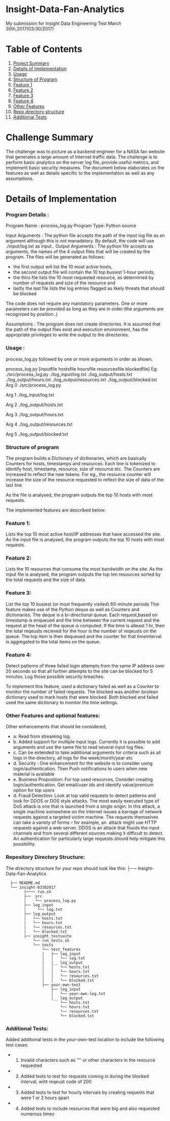 # Insight-Data-Fan-Analytics
My submission for Insight Data Engineering Test March 30th,2017(03/30/2017)
# Table of Contents
1. [Project Summary](README.md#challenge-summary)
2. [Details of Implementation](README.md#details-of-implementation)
3. [Usage](README.md#usage-summary)
4. [Structure of Program](README.md#structure-of-program)
5. [Feature 1](README.md#feature-1)
6. [Feature 2](README.md#feature-2)
7. [Feature 3](README.md#feature-3)
8. [Feature 4](README.md#feature-4)
9. [Other Features](README.md#other-features)
10. [Repo directory structure](README.md#repo-directory-structure)
11. [Additional Tests](README.md#additional-tests)



# Challenge Summary

The challenge was to picture as a backend engineer for a NASA fan website that generates a large amount of Internet traffic data.  The challenge is to perform basic analytics on the server log file, provide useful metrics, and implement basic security measures. 
The document below elaborates on the features as well as details specific to the implementation as well as any assumptions.

# Details of Implementation

### Program Details :
Program Name : process_log.py
Program Type: Python source

Input Arguments : The python file accepts the path of the input log file as an argument although this is not manadatory.
By default, the code will use ./input/log.txt as input..
Output Arguments : The python file accepts as arguments, the names of the 4 output files that will be created by the program.
The files will be generated as follows:
- the first output will list the 10 most active hosts, 
- the second output file will contain the 10 top busiest 1-hour periods,
- the thirs file lists the 10 most requested resource, as determined by number of requests and size of the resource and 
- lastly the last file lists the log entries flagged as likely threats that should be blocked

The code does not require any mandatory parameters. One or more parameters can be provided as long as they are in order.(the arguments are recognized by position..)

Assumptions : The program does not create directories. It is assumed that the path of the output files exist and execution environment, has the appropriate privileges to write the output to the directories.

### Usage : 

process_log.py followed by one or more arguments in order as shown,

process_log.py [inputfile hostsfile hoursfile resourcesfile blockedfile]
Eg:  ./src/process_log.py ./log_input/log.txt ./log_output/hosts.txt ./log_output/hours.txt ./log_output/resources.txt ./log_output/blocked.txt
Arg  0 ./src/process_log.py

Arg  1 ./log_input/log.txt

Arg  2 ./log_output/hosts.txt

Arg  3 ./log_output/hours.txt

Arg  4 ./log_output/resources.txt

Arg  5 ./log_output/blocked.txt


### Structure of program

The program builds a Dictionary of dictionaries, which are basically Counters for hosts, timestamps and resources. 
Each line is tokenized to identify host, timestamp, resource, size of resource etc. 
The Counters are increased to reflect the new tokens.
For eg., the resource counter will increase the size of the resource requested to reflect the size of data of the last line. 

As the file is analysed, the program outputs the top 10 hosts with most requests. 

The implemented features are described below: 

### Feature 1: 
Lists the top 10 most active host/IP addresses that have accessed the site. 
As the input file is analysed, the program outputs the top 10 hosts with most requests. 

### Feature 2: 

Lists the 10 resources that consume the most bandwidth on the site.
As the input file is analysed, the program outputs the top ten resources sorted by the total requests and the size of data.

### Feature 3:
List the top 10 busiest (or most frequently visited) 60-minute periods 
Thsi feature makes use of the Python deque as well as Counters and dictionaries. The deque is a bi-directional queue. Each request,based on timestamp is enqueued and the time between the current request and the request at the head of the queue is computed. If the time is atleast 1 hr, then the total reqeusts recieved for the hour is the number of reqeusts on the queue. The top item is then dequeued and the counter for that timeinterval is aggregated to the total items on the queue.  

### Feature 4: 
Detect patterns of three failed login attempts from the same IP address over 20 seconds so that all further attempts to the site can be blocked for 5 minutes. Log those possible security breaches.

To implement this feature, used a dictionary failed as well as a Counter to monitor the number of failed requests. The blocked was another boolean dictionary used to mark hosts that were blocked. Both blocked and failed used the same dictionary to monitor the time settings.

### Other Features and optional features:
Other enhancements that should be considered,
-    a: Read from streaming log. 
-    b. Added support for multiple input logs. Currently it is possible to add arguments and use the same file to read several input log files.
-    c. Can be extended to take additional arguments for criteria such as all logs in the directory, all logs for the week/month/year etc
-    d. Security : One enhancement for the website is to consider using login/authentication.  Then Push notifications to users when new material is available
-    e. Business Proposition: For top used resources, Consider creating login/authentication. Get email/user ids and  identify  value/premium    option for top users
-   d: Fraud Detection: Look at top valid requests to detect patterns and look for DDOS or DOS style attacks. The most easily executed type of DoS attack is one that is launched from a single origin. In this attack, a single machine somewhere on the Internet issues a barrage of network requests against a targeted victim machine. The requests themselves can take a variety of forms – for example, an  attack might use  HTTP requests against a web server. DDOS is an attack that floods the input channels and from several different sources making it difficult to detect. An authentication for particularly large requests should help mitigate this possibility.

### Repository Directory Structure:

The directory structure for your repo should look like this:
 ├── Insight-Data-Fan-Analytics
 
      ├── README.md
      └── insight-03302017
            ├──── run.sh
            ├──  src
            │    └── process_log.py
            ├── log_input
            │     └── log.txt
            ├── log_output
            |   └── hosts.txt
            |   └── hours.txt
            |   └── resources.txt
            |   └── blocked.txt
            ├── insight_testsuite
                └── run_tests.sh
                └── tests
                    └── test_features
                    |   ├── log_input
                    |   │   └── log.txt
                    |   |__ log_output    
                    |   │   └── hosts.txt
                    |   │   └── hours.txt
                    |   │   └── resources.txt
                    |   │   └── blocked.txt
                    ├── your-own-test
                        ├── log_input
                        │   └── your-own-log.txt
                        |__ log_output
                            └── hosts.txt
                            └── hours.txt
                            └── resources.txt
                            └── blocked.txt
                

### Additional Tests:

Added additional tests in the your-own-test location to include the following test cases:
- 1. Invalid characters such as '"' or other characters in the resource requested
- 2. Added tests to test for requests coming in during the blocked interval, wiht reqeust code of 200
- 3. Added tests to test for hourly intervals by creating requests that were 1 or 2 hours apart
- 4. Added tests to include resources that were big and also requested numerous times

